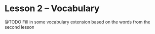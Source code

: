 # Lesson 2 – Vocabulary #

@TODO Fill in some vocabulary extension based on the words from the second lesson